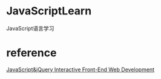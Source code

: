 # JavaScriptLearn
JavaScript语言学习

# reference
[JavaScript&jQuery Interactive Front-End Web Development](http://javascriptbook.com/)
